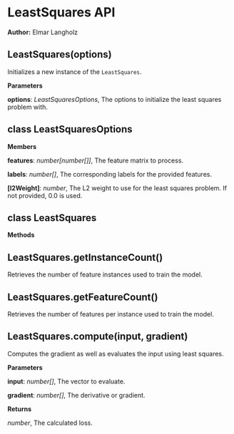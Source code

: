 LeastSquares API
================
**Author:** Elmar Langholz

LeastSquares(options)
---------------------
Initializes a new instance of the `LeastSquares`.


**Parameters**

**options**:  *LeastSquaresOptions*,  The options to initialize the least squares problem with.

class LeastSquaresOptions
-------------------------
**Members**

**features**:  *number[number[]]*,  The feature matrix to process.

**labels**:  *number[]*,  The corresponding labels for the provided features.

**[l2Weight]**:  *number*,  The L2 weight to use for the least squares problem. If not provided, 0.0 is used.

class LeastSquares
------------------
**Methods**

LeastSquares.getInstanceCount()
-------------------------------
Retrieves the number of feature instances used to train the model.


LeastSquares.getFeatureCount()
------------------------------
Retrieves the number of features per instance used to train the model.


LeastSquares.compute(input, gradient)
-------------------------------------
Computes the gradient as well as evaluates the input using least squares.


**Parameters**

**input**:  *number[]*,  The vector to evaluate.

**gradient**:  *number[]*,  The derivative or gradient.

**Returns**

*number*,  The calculated loss.

